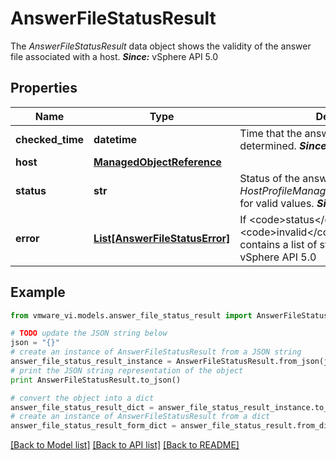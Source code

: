 # AnswerFileStatusResult

The *AnswerFileStatusResult* data object shows the validity of the answer file associated with a host.  ***Since:*** vSphere API 5.0 

## Properties
Name | Type | Description | Notes
------------ | ------------- | ------------- | -------------
**checked_time** | **datetime** | Time that the answer file status was determined.  ***Since:*** vSphere API 5.0  | 
**host** | [**ManagedObjectReference**](ManagedObjectReference.md) |  | 
**status** | **str** | Status of the answer file.  See *HostProfileManagerAnswerFileStatus_enum* for valid values.  ***Since:*** vSphere API 5.0  | 
**error** | [**List[AnswerFileStatusError]**](AnswerFileStatusError.md) | If &lt;code&gt;status&lt;/code&gt; is &lt;code&gt;invalid&lt;/code&gt;, this property contains a list of status error objects.  ***Since:*** vSphere API 5.0  | [optional] 

## Example

```python
from vmware_vi.models.answer_file_status_result import AnswerFileStatusResult

# TODO update the JSON string below
json = "{}"
# create an instance of AnswerFileStatusResult from a JSON string
answer_file_status_result_instance = AnswerFileStatusResult.from_json(json)
# print the JSON string representation of the object
print AnswerFileStatusResult.to_json()

# convert the object into a dict
answer_file_status_result_dict = answer_file_status_result_instance.to_dict()
# create an instance of AnswerFileStatusResult from a dict
answer_file_status_result_form_dict = answer_file_status_result.from_dict(answer_file_status_result_dict)
```
[[Back to Model list]](../README.md#documentation-for-models) [[Back to API list]](../README.md#documentation-for-api-endpoints) [[Back to README]](../README.md)


